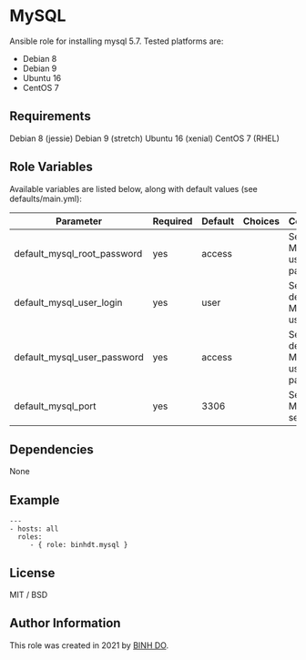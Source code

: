 MySQL
=========

Ansible role for installing mysql 5.7. Tested platforms are:
* Debian 8
* Debian 9
* Ubuntu 16
* CentOS 7

Requirements
------------

Debian 8 (jessie)
Debian 9 (stretch)
Ubuntu 16 (xenial)
CentOS 7 (RHEL)

Role Variables
--------------

Available variables are listed below, along with default values (see defaults/main.yml):

| Parameter | Required | Default | Choices | Comments |
| ------------- | ------------- | ------------- | ------------- | ------------- |
| default_mysql_root_password | yes | access | | Sets MySQL user root password |
| default_mysql_user_login | yes | user | | Sets default MySQL user name |
| default_mysql_user_password | yes | access | | Sets default MySQL user password |
| default_mysql_port | yes | 3306 | | Sets MySQL server port |


Dependencies
------------

None

Example
----------------
    ---
    - hosts: all
      roles:
         - { role: binhdt.mysql }

License
-------

MIT / BSD

Author Information
------------------

This role was created in 2021 by [BINH DO](https://github.com/binhdt2611).
